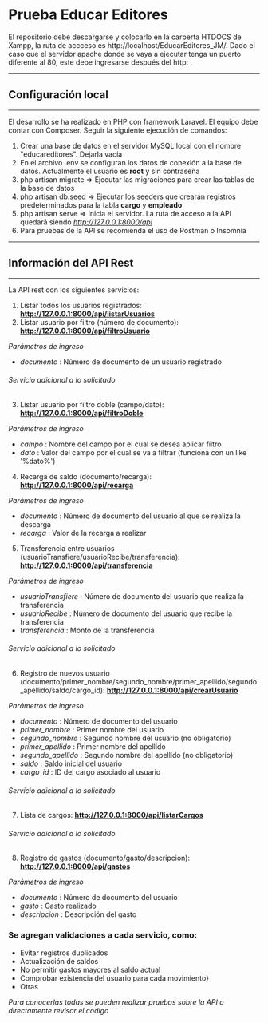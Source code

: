 #  Prueba Educar Editores

El repositorio debe descargarse y colocarlo en la carperta HTDOCS de Xampp, la ruta de accceso es http://localhost/EducarEditores_JM/.
Dado el caso que el servidor apache donde se vaya a ejecutar tenga un puerto diferente al 80, este debe ingresarse después del http: .

**************************
## Configuración local
**************************

El desarrollo se ha realizado en PHP con framework Laravel. El equipo debe contar con Composer. Seguir la siguiente ejecución de comandos:

1. Crear una base de datos en el servidor MySQL local con el nombre "educareditores". Dejarla vacía
2. En el archivo .env se configuran los datos de conexión a la base de datos. Actualmente el usuario es **root** y sin contraseña
3. php artisan migrate => Ejecutar las migraciones para crear las tablas de la base de datos
4. php artisan db:seed => Ejecutar los seeders que crearán registros predeterminados para la tabla **cargo** y **empleado**
5. php artisan serve   => Inicia el servidor. La ruta de acceso a la API quedará siendo *http://127.0.0.1:8000/api*
6. Para pruebas de la API se recomienda el uso de Postman o Insomnia

**************************
## Información del API Rest
**************************

La API rest con los siguientes servicios:

1. Listar todos los usuarios registrados: **http://127.0.0.1:8000/api/listarUsuarios**
2. Listar usuario por filtro (número de documento): **http://127.0.0.1:8000/api/filtroUsuario**

*Parámetros de ingreso*
- *documento* : Número de documento de un usuario registrado

###### Servicio adicional a lo solicitado
3. Listar usuario por filtro doble (campo/dato): **http://127.0.0.1:8000/api/filtroDoble**

*Parámetros de ingreso*
- *campo* : Nombre del campo por el cual se desea aplicar filtro
- *dato*  : Valor del campo por el cual se va a filtrar (funciona con un like '%dato%')

4. Recarga de saldo (documento/recarga): **http://127.0.0.1:8000/api/recarga**

*Parámetros de ingreso*
- *documento* : Número de documento del usuario al que se realiza la descarga
- *recarga*   : Valor de la recarga a realizar

5. Transferencia entre usuarios (usuarioTransfiere/usuarioRecibe/transferencia): **http://127.0.0.1:8000/api/transferencia**

*Parámetros de ingreso*
- *usuarioTransfiere* : Número de documento del usuario que realiza la transferencia
- *usuarioRecibe*     : Número de documento del usuario que recibe la transferencia
- *transferencia*     : Monto de la transferencia

###### Servicio adicional a lo solicitado
6. Registro de nuevos usuario (documento/primer_nombre/segundo_nombre/primer_apellido/segundo_apellido/saldo/cargo_id): **http://127.0.0.1:8000/api/crearUsuario**

*Parámetros de ingreso*
- *documento*        : Número de documento del usuario
- *primer_nombre*    : Primer nombre del usuario
- *segundo_nombre*   : Segundo nombre del usuario (no obligatorio)
- *primer_apellido*  : Primer nombre del apellido
- *segundo_apellido* : Segundo nombre del apellido (no obligatorio)
- *saldo*            : Saldo inicial del usuario
- *cargo_id*         : ID del cargo asociado al usuario

###### Servicio adicional a lo solicitado
7. Lista de cargos: **http://127.0.0.1:8000/api/listarCargos**

###### Servicio adicional a lo solicitado
8. Registro de gastos (documento/gasto/descripcion): **http://127.0.0.1:8000/api/gastos**

*Parámetros de ingreso*
- *documento*    : Número de documento del usuario
- *gasto*        : Gasto realizado
- *descripcion*  : Descripción del gasto

### Se agregan validaciones a cada servicio, como:
- Evitar registros duplicados
- Actualización de saldos
- No permitir gastos mayores al saldo actual
- Comprobar existencia del usuario para cada movimiento}
- Otras

*Para conocerlas todas se pueden realizar pruebas sobre la API o directamente revisar el código*